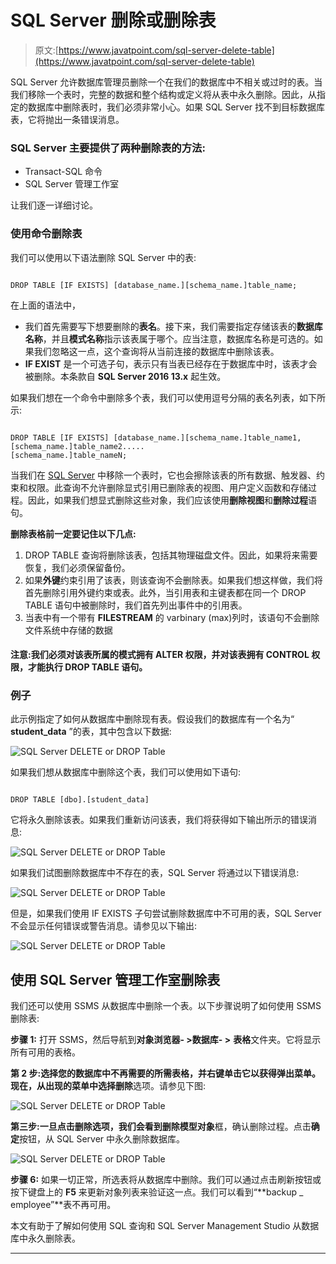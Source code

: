 # SQL Server 删除或删除表

> 原文:[https://www.javatpoint.com/sql-server-delete-table](https://www.javatpoint.com/sql-server-delete-table)

SQL Server 允许数据库管理员删除一个在我们的数据库中不相关或过时的表。当我们移除一个表时，完整的数据和整个结构或定义将从表中永久删除。因此，从指定的数据库中删除表时，我们必须非常小心。如果 SQL Server 找不到目标数据库表，它将抛出一条错误消息。

### SQL Server 主要提供了两种删除表的方法:

*   Transact-SQL 命令
*   SQL Server 管理工作室

让我们逐一详细讨论。

### 使用命令删除表

我们可以使用以下语法删除 SQL Server 中的表:

```

DROP TABLE [IF EXISTS] [database_name.][schema_name.]table_name;

```

在上面的语法中，

*   我们首先需要写下想要删除的**表名**。接下来，我们需要指定存储该表的**数据库名称**，并且**模式名称**指示该表属于哪个。应当注意，数据库名称是可选的。如果我们忽略这一点，这个查询将从当前连接的数据库中删除该表。
*   **IF EXIST** 是一个可选子句，表示只有当表已经存在于数据库中时，该表才会被删除。本条款自 **SQL Server 2016 13.x** 起生效。

如果我们想在一个命令中删除多个表，我们可以使用逗号分隔的表名列表，如下所示:

```

DROP TABLE [IF EXISTS] [database_name.][schema_name.]table_name1,
[schema_name.]table_name2.....
[schema_name.]table_nameN;

```

当我们在 [SQL Server](https://www.javatpoint.com/sql-server-tutorial) 中移除一个表时，它也会擦除该表的所有数据、触发器、约束和权限。此查询不允许删除显式引用已删除表的视图、用户定义函数和存储过程。因此，如果我们想显式删除这些对象，我们应该使用**删除视图**和**删除过程**语句。

**删除表格前一定要记住以下几点:**

1.  DROP TABLE 查询将删除该表，包括其物理磁盘文件。因此，如果将来需要恢复，我们必须保留备份。
2.  如果**外键**约束引用了该表，则该查询不会删除表。如果我们想这样做，我们将首先删除引用外键约束或表。此外，当引用表和主键表都在同一个 DROP TABLE 语句中被删除时，我们首先列出事件中的引用表。
3.  当表中有一个带有 **FILESTREAM** 的 varbinary (max)列时，该语句不会删除文件系统中存储的数据

#### 注意:我们必须对该表所属的模式拥有 ALTER 权限，并对该表拥有 CONTROL 权限，才能执行 DROP TABLE 语句。

### 例子

此示例指定了如何从数据库中删除现有表。假设我们的数据库有一个名为“ **student_data** ”的表，其中包含以下数据:

![SQL Server DELETE or DROP Table](../Images/cf8bb65c99a28688e24e7b69ea46b222.png)

如果我们想从数据库中删除这个表，我们可以使用如下语句:

```

DROP TABLE [dbo].[student_data]

```

它将永久删除该表。如果我们重新访问该表，我们将获得如下输出所示的错误消息:

![SQL Server DELETE or DROP Table](../Images/a8c83a4bdb8e973325de9af02ad61471.png)

如果我们试图删除数据库中不存在的表，SQL Server 将通过以下错误消息:

![SQL Server DELETE or DROP Table](../Images/1a833f715654a671587a16bd2b67cbe2.png)

但是，如果我们使用 IF EXISTS 子句尝试删除数据库中不可用的表，SQL Server 不会显示任何错误或警告消息。请参见以下输出:

![SQL Server DELETE or DROP Table](../Images/d85f6ddb61ab9db555c642bded334f05.png)

## 使用 SQL Server 管理工作室删除表

我们还可以使用 SSMS 从数据库中删除一个表。以下步骤说明了如何使用 SSMS 删除表:

**步骤 1:** 打开 SSMS，然后导航到**对象浏览器- >数据库- >** **表格**文件夹。它将显示所有可用的表格。

**第 2 步:**选择您的数据库中不再需要的所需表格，并右键单击它以获得弹出菜单。现在，从出现的菜单中选择**删除**选项。请参见下图:

![SQL Server DELETE or DROP Table](../Images/d9a4f1550166e105bbf0bca00a0fcf65.png)

**第三步:**一旦点击删除选项，我们会看到**删除模型对象**框，确认删除过程。点击**确定**按钮，从 SQL Server 中永久删除数据库。

![SQL Server DELETE or DROP Table](../Images/7982380f809791d7b90b7c767893a2f4.png)

**步骤 6:** 如果一切正常，所选表将从数据库中删除。我们可以通过点击刷新按钮或按下键盘上的 **F5** 来更新对象列表来验证这一点。我们可以看到“**backup _ employee”**表不再可用。

本文有助于了解如何使用 SQL 查询和 SQL Server Management Studio 从数据库中永久删除表。

* * *